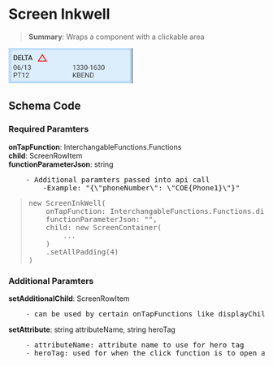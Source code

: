 # Screen Inkwell

<blockquote>
<Strong>Summary</Strong>: Wraps a component with a clickable area
</blockquote>

<img src="./images/component_examples/hero_example.png" alt="Icon Example">

## Schema Code

### Required Paramters
<strong>onTapFunction</strong>: InterchangableFunctions.Functions<br>
<strong>child</strong>: ScreenRowItem<br>
<strong>functionParameterJson</strong>: string<br>
<pre>
    - Additional paramters passed into api call
        -Example: "{\"phoneNumber\": \"COE{Phone1}\"}"
</pre>

<blockquote>
<pre>
new ScreenInkWell(
    onTapFunction: InterchangableFunctions.Functions.displayChildPopup,
    functionParameterJson: "",
    child: new ScreenContainer(
        ...
    )
    .setAllPadding(4)
)
</pre>
</blockquote>

### Additional Paramters
<strong>setAdditionalChild</strong>: ScreenRowItem<br>
<pre>
    - can be used by certain onTapFunctions like displayChildPopup to show this additional child
</pre>

<strong>setAttribute</strong>: string attributeName, string heroTag<br>
<pre>
    - attributeName: attribute name to use for hero tag
    - heroTag: used for when the click function is to open a hero
</pre>